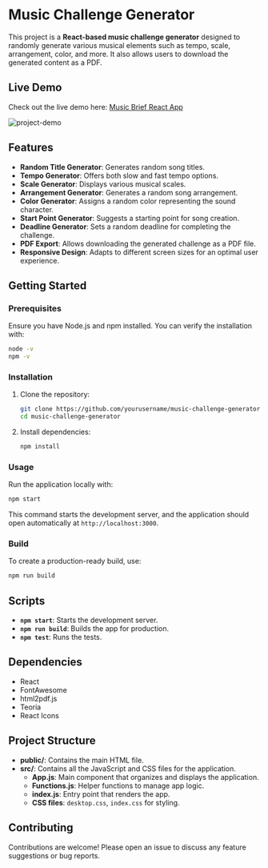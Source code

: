 # Music Challenge Generator

This project is a **React-based music challenge generator** designed to randomly generate various musical elements such as tempo, scale, arrangement, color, and more. It also allows users to download the generated content as a PDF.

## Live Demo

Check out the live demo here: [Music Brief React App](https://music-brief-react.vercel.app)

![project-demo](https://github.com/user-attachments/assets/9bd2cc92-6614-404e-abc9-1a1281bc440e)

## Features

- **Random Title Generator**: Generates random song titles.
- **Tempo Generator**: Offers both slow and fast tempo options.
- **Scale Generator**: Displays various musical scales.
- **Arrangement Generator**: Generates a random song arrangement.
- **Color Generator**: Assigns a random color representing the sound character.
- **Start Point Generator**: Suggests a starting point for song creation.
- **Deadline Generator**: Sets a random deadline for completing the challenge.
- **PDF Export**: Allows downloading the generated challenge as a PDF file.
- **Responsive Design**: Adapts to different screen sizes for an optimal user experience.

## Getting Started

### Prerequisites

Ensure you have Node.js and npm installed. You can verify the installation with:

```bash
node -v
npm -v
```

### Installation

1. Clone the repository:

   ```bash
   git clone https://github.com/yourusername/music-challenge-generator.git
   cd music-challenge-generator
   ```

2. Install dependencies:

   ```bash
   npm install
   ```

### Usage

Run the application locally with:

```bash
npm start
```

This command starts the development server, and the application should open automatically at `http://localhost:3000`.

### Build

To create a production-ready build, use:

```bash
npm run build
```

## Scripts

- **`npm start`**: Starts the development server.
- **`npm run build`**: Builds the app for production.
- **`npm test`**: Runs the tests.

## Dependencies

- React
- FontAwesome
- html2pdf.js
- Teoria
- React Icons

## Project Structure

- **public/**: Contains the main HTML file.
- **src/**: Contains all the JavaScript and CSS files for the application.
  - **App.js**: Main component that organizes and displays the application.
  - **Functions.js**: Helper functions to manage app logic.
  - **index.js**: Entry point that renders the app.
  - **CSS files**: `desktop.css`, `index.css` for styling.

## Contributing

Contributions are welcome! Please open an issue to discuss any feature suggestions or bug reports.
